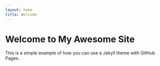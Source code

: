 ```yaml
---
layout: home
title: Welcome
---
```


# Welcome to My Awesome Site

This is a simple example of how you can use a Jekyll theme with GitHub Pages.
